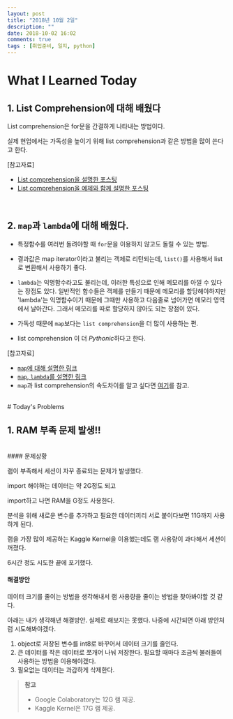 ```yaml
---
layout: post
title: "2018년 10월 2일"
description: ""
date: 2018-10-02 16:02  
comments: true
tags : [취업준비, 일지, python]
---
```


# What I Learned Today

## 1. List Comprehension에 대해 배웠다
List comprehension은 for문을 간결하게 나타내는 방법이다. 

실제 현업에서는 가독성을 높이기 위해  list comprehension과 같은 방법을 많이 쓴다고 한다. 

[참고자료]

- [List comprehension을 설명한 포스팅](http://treyhunner.com/2015/12/python-list-comprehensions-now-in-color/)
- [List comprehension을 예제와 함께 설명한 포스팅](https://www.pythonforbeginners.com/basics/list-comprehensions-in-python)

<br>

## 2. `map`과 `lambda`에 대해 배웠다. 

- 특정함수를 여러번 돌려야할 때 `for`문을 이용하지 않고도 돌릴 수 있는 방법. 

- 결과값은 map iterator이라고 불리는 객체로 리턴되는데, `list()`를 사용해서 list로 변환해서 사용하기 좋다. 

- `lambda`는 익명함수라고도 불리는데, 이러한 특성으로 인해 메모리를 아낄 수 있다는 장점도 있다. 일반적인 함수들은 객체를 만들기 때문에 메모리를 할당해야하지만 'lambda'는 익명함수이기 때문에 그때만 사용하고 다음줄로 넘어가면 메모리 영역에서 날아간다. 그래서 메모리를 따로 할당하지 않아도 되는 장점이 있다. 

- 가독성 때문에 `map`보다는 `list comprehension`을 더 많이 사용하는 편. 
- list comprehension 이 더 *Pythonic*하다고 한다.  





[참고자료]

- [`map`에 대해 설명한 링크](http://book.pythontips.com/en/latest/map_filter.html)
- [`map`, `lambda`를 설명한 링크](https://dojang.io/mod/page/view.php?id=1060)
- `map`과 list comprehension의 속도차이를 알고 싶다면  [여기](https://hashcode.co.kr/questions/479/map과-list-내장comprehension의-비교)를 참고.

<br>
# Today's Problems

## 1. RAM 부족 문제 발생!!
<br>
#### 문제상황

램이 부족해서 세션이 자꾸 종료되는 문제가 발생했다. 

import 해야하는 데이터는 약 2G정도 되고

import하고 나면 RAM을 G정도 사용한다. 

분석을 위해 새로운 변수를 추가하고 필요한 데이터끼리 서로 붙이다보면 11G까지 사용하게 된다. 

램을 가장 많이 제공하는 Kaggle Kernel을 이용했는데도 램 사용량이 과다해서 세션이 꺼졌다. 

6시간 정도 시도한 끝에 포기했다. 


#### 해결방안

데이터 크기를 줄이는 방법을 생각해내서 램 사용량을 줄이는 방법을 찾아봐야할 것 같다. 

아래는 내가 생각해낸 해결방안. 
실제로 해보지는 못했다. 
나중에 시간되면 아래 방안처럼 시도해봐야겠다. 


1. object로 저장된 변수를 int8로 바꾸어서 데이터 크기를 줄인다. 
2. 큰 데이터를 작은 데이터로 쪼개어 나눠 저장한다. 필요할 때마다 조금씩 불러들여 사용하는 방법을 이용해야겠다. 
3. 필요없는 데이터는 과감하게 삭제한다. 

> **참고**
> 
> - Google Colaboratory는 12G 램 제공. 
> - Kaggle Kernel은 17G 램 제공. 
